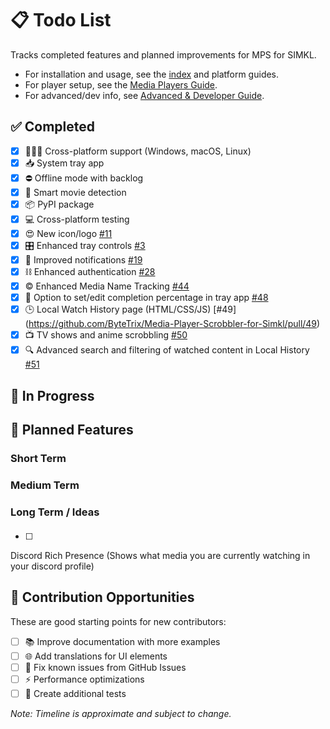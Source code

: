 # 📋 Todo List

Tracks completed features and planned improvements for MPS for SIMKL.

- For installation and usage, see the [index](index.md) and platform guides.
- For player setup, see the [Media Players Guide](media-players.md).
- For advanced/dev info, see [Advanced & Developer Guide](configuration.md).

## ✅ Completed
- [x] 👨🏻‍💻 Cross-platform support (Windows, macOS, Linux)
- [x] 📥 System tray app
- [x] ⛔ Offline mode with backlog
- [x] 🧠 Smart movie detection
- [x] 📦 PyPI package 
- [x] 💻 Cross-platform testing
- [x] 😍 New icon/logo [#11](https://github.com/ByteTrix/Media-Player-Scrobbler-for-Simkl/pull/11)
- [x] 🎛️ Enhanced tray controls [#3](https://github.com/ByteTrix/Media-Player-Scrobbler-for-Simkl/pull/3)
- [x] 🔔 Improved notifications [#19](https://github.com/ByteTrix/Media-Player-Scrobbler-for-Simkl/pull/19)
- [x] ⛓️ Enhanced authentication [#28](https://github.com/ByteTrix/Media-Player-Scrobbler-for-Simkl/pull/28)
- [x] ©️ Enhanced Media Name Tracking [#44](https://github.com/ByteTrix/Media-Player-Scrobbler-for-Simkl/pull/44)
- [x] 💾 Option to set/edit completion percentage in tray app [#48](https://github.com/ByteTrix/Media-Player-Scrobbler-for-Simkl/pull/48)
- [x] 🕒 Local Watch History page (HTML/CSS/JS) [#49] (https://github.com/ByteTrix/Media-Player-Scrobbler-for-Simkl/pull/49)
- [x] 📺 TV shows and anime scrobbling [#50](https://github.com/ByteTrix/Media-Player-Scrobbler-for-Simkl/pull/50)
- [x] 🔍 Advanced search and filtering of watched content in Local History [#51](https://github.com/ByteTrix/Media-Player-Scrobbler-for-Simkl/pull/51)

## 🚧 In Progress

## 📝 Planned Features

### Short Term



### Medium Term


### Long Term / Ideas

- [ ] <svg xmlns="http://www.w3.org/2000/svg" x="0px" y="0px" width="21" height="18" viewBox="0 0 48 48">
<path fill="#8c9eff" d="M40,12c0,0-4.585-3.588-10-4l-0.488,0.976C34.408,10.174,36.654,11.891,39,14c-4.045-2.065-8.039-4-15-4s-10.955,1.935-15,4c2.346-2.109,5.018-4.015,9.488-5.024L18,8c-5.681,0.537-10,4-10,4s-5.121,7.425-6,22c5.162,5.953,13,6,13,6l1.639-2.185C13.857,36.848,10.715,35.121,8,32c3.238,2.45,8.125,5,16,5s12.762-2.55,16-5c-2.715,3.121-5.857,4.848-8.639,5.815L33,40c0,0,7.838-0.047,13-6C45.121,19.425,40,12,40,12z M17.5,30c-1.933,0-3.5-1.791-3.5-4c0-2.209,1.567-4,3.5-4s3.5,1.791,3.5,4C21,28.209,19.433,30,17.5,30z M30.5,30c-1.933,0-3.5-1.791-3.5-4c0-2.209,1.567-4,3.5-4s3.5,1.791,3.5,4C34,28.209,32.433,30,30.5,30z"></path>
</svg> Discord Rich Presence (Shows what media you are currently watching in your discord profile)

## 🤝 Contribution Opportunities

These are good starting points for new contributors:

- [ ] 📚 Improve documentation with more examples
- [ ] 🌐 Add translations for UI elements
- [ ] 🐛 Fix known issues from GitHub Issues
- [ ] ⚡ Performance optimizations
- [ ] 🧪 Create additional tests

_Note: Timeline is approximate and subject to change._
